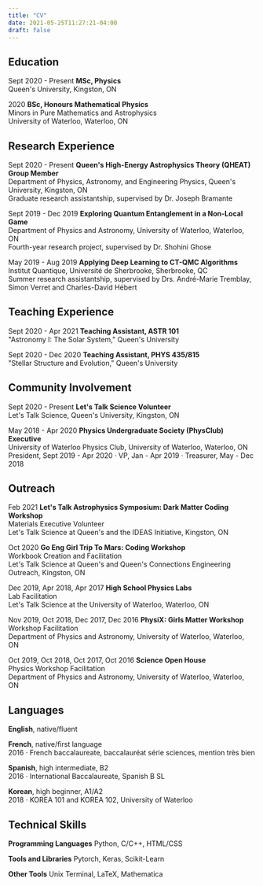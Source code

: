 ```yaml
---
title: "CV"
date: 2021-05-25T11:27:21-04:00
draft: false
---
```


## **Education**

Sept 2020 - Present
**MSc, Physics**  
Queen's University, Kingston, ON

2020
**BSc, Honours Mathematical Physics**  
Minors in Pure Mathematics and Astrophysics  
University of Waterloo, Waterloo, ON  

## **Research Experience**

Sept 2020 - Present
**Queen's High-Energy Astrophysics Theory (QHEAT) Group Member**  
Department of Physics, Astronomy, and Engineering Physics, Queen's University, Kingston, ON  
Graduate research assistantship, supervised by Dr. Joseph Bramante

Sept 2019 - Dec 2019
**Exploring Quantum Entanglement in a Non-Local Game**  
Department of Physics and Astronomy, University of Waterloo, Waterloo, ON    
Fourth-year research project, supervised by Dr. Shohini Ghose

May 2019 - Aug 2019
**Applying Deep Learning to CT-QMC Algorithms**  
Institut Quantique, Université de Sherbrooke, Sherbrooke, QC  
Summer research assistantship, supervised by Drs. André-Marie Tremblay, Simon Verret and Charles-David Hébert


## **Teaching Experience**

Sept 2020 - Apr 2021
**Teaching Assistant, ASTR 101**  
"Astronomy I: The Solar System," Queen's University

Sept 2020 - Dec 2020
**Teaching Assistant, PHYS 435/815**  
"Stellar Structure and Evolution," Queen's University

## **Community Involvement**

Sept 2020 - Present
**Let's Talk Science Volunteer**  
Let's Talk Science, Queen's University, Kingston, ON

May 2018 - Apr 2020
**Physics Undergraduate Society (PhysClub) Executive**  
University of Waterloo Physics Club, University of Waterloo, Waterloo, ON  
President, Sept 2019 - Apr 2020 · VP, Jan - Apr 2019 · Treasurer, May - Dec 2018 

## **Outreach**

Feb 2021
**Let's Talk Astrophysics Symposium: Dark Matter Coding Workshop**    
Materials Executive Volunteer  
Let's Talk Science at Queen's and the IDEAS Initiative, Kingston, ON

Oct 2020
**Go Eng Girl Trip To Mars: Coding Workshop**    
Workbook Creation and Facilitation  
Let's Talk Science at Queen's and Queen's Connections Engineering Outreach, Kingston, ON

Dec 2019, Apr 2018, Apr 2017
**High School Physics Labs**  
Lab Facilitation  
Let's Talk Science at the University of Waterloo, Waterloo, ON

Nov 2019, Oct 2018, Dec 2017, Dec 2016
**PhysiX: Girls Matter Workshop**  
Workshop Facilitation  
Department of Physics and Astronomy, University of Waterloo, Waterloo, ON

Oct 2019, Oct 2018, Oct 2017, Oct 2016
**Science Open House**  
Physics Workshop Facilitation  
Department of Physics and Astronomy, University of Waterloo, Waterloo, ON

## **Languages**

**English**, native/fluent   

**French**, native/first language  
2016 · French baccalaureate, baccalauréat série sciences, mention très bien

**Spanish**, high intermediate, B2  
2016 · International Baccalaureate, Spanish B SL

**Korean**, high beginner, A1/A2  
2018 · KOREA 101 and KOREA 102, University of Waterloo

## **Technical Skills**

**Programming Languages** 
Python, C/C++, HTML/CSS

**Tools and Libraries**
Pytorch, Keras, Scikit-Learn

**Other Tools**
Unix Terminal, LaTeX, Mathematica
